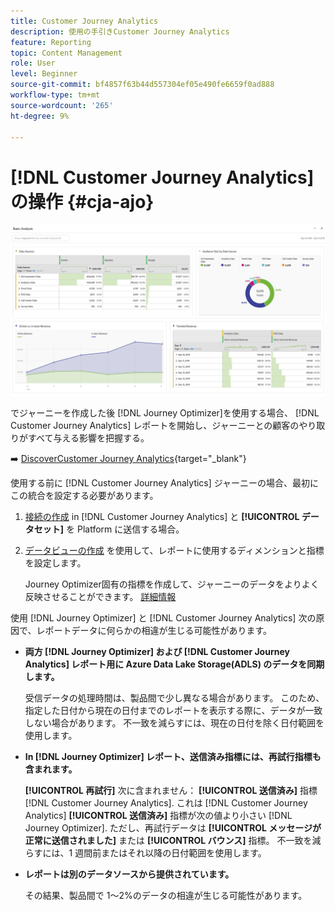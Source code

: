 ```yaml
---
title: Customer Journey Analytics
description: 使用の手引きCustomer Journey Analytics
feature: Reporting
topic: Content Management
role: User
level: Beginner
source-git-commit: bf4857f63b44d557304ef05e490fe6659f0ad888
workflow-type: tm+mt
source-wordcount: '265'
ht-degree: 9%

---
```


# [!DNL Customer Journey Analytics] の操作 {#cja-ajo}

![](assets/cja.png)

でジャーニーを作成した後 [!DNL Journey Optimizer]を使用する場合、 [!DNL Customer Journey Analytics] レポートを開始し、ジャーニーとの顧客のやり取りがすべて与える影響を把握する。

➡️ [DiscoverCustomer Journey Analytics](https://docs.adobe.com/content/help/ja-JP/experience-cloud/user-guides/home.translate.html){target=&quot;_blank&quot;}

使用する前に [!DNL Customer Journey Analytics] ジャーニーの場合、最初にこの統合を設定する必要があります。

1. [接続の作成](https://experienceleague.adobe.com/docs/analytics-platform/using/cja-connections/create-connection.html?lang=ja) in [!DNL Customer Journey Analytics] と **[!UICONTROL データセット]** を Platform に送信する場合。

1. [データビューの作成](https://experienceleague.adobe.com/docs/analytics-platform/using/cja-dataviews/create-dataview.html?lang=ja) を使用して、レポートに使用するディメンションと指標を設定します。

   Journey Optimizer固有の指標を作成して、ジャーニーのデータをよりよく反映させることができます。 [詳細情報](https://experienceleague.adobe.com/docs/analytics-platform/using/integrations/ajo.html#configure-the-data-view-to-accommodate-journey-optimizer-dimensions-and-metrics)


使用 [!DNL Journey Optimizer] と [!DNL Customer Journey Analytics] 次の原因で、レポートデータに何らかの相違が生じる可能性があります。

* **両方 [!DNL Journey Optimizer] および [!DNL Customer Journey Analytics] レポート用に Azure Data Lake Storage(ADLS) のデータを同期します。**

   受信データの処理時間は、製品間で少し異なる場合があります。 このため、指定した日付から現在の日付までのレポートを表示する際に、データが一致しない場合があります。 不一致を減らすには、現在の日付を除く日付範囲を使用します。

* **In [!DNL Journey Optimizer] レポート、送信済み指標には、再試行指標も含まれます。**

   **[!UICONTROL 再試行]** 次に含まれません： **[!UICONTROL 送信済み]** 指標 [!DNL Customer Journey Analytics]. これは [!DNL Customer Journey Analytics] **[!UICONTROL 送信済み]** 指標が次の値より小さい [!DNL Journey Optimizer]. ただし、再試行データは **[!UICONTROL メッセージが正常に送信されました]** または **[!UICONTROL バウンス]** 指標。
不一致を減らすには、1 週間前またはそれ以降の日付範囲を使用します。

* **レポートは別のデータソースから提供されています。**

   その結果、製品間で 1～2%のデータの相違が生じる可能性があります。
